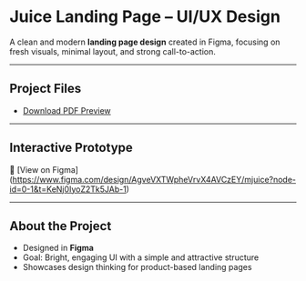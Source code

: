 # Juice Landing Page – UI/UX Design

A clean and modern **landing page design** created in Figma, focusing on fresh visuals, minimal layout, and strong call-to-action.

---

## Project Files
- [Download PDF Preview](https://github.com/Arsen1233/Juice_-landing_Page_UI-Ux/commit/b67c05bcb475ec92f865acd585967ad4f42b4aa8)

---

## Interactive Prototype
🔗 [View on Figma] (https://www.figma.com/design/AgveVXTWpheVrvX4AVCzEY/mjuice?node-id=0-1&t=KeNj0IyoZ2Tk5JAb-1)

---

## About the Project
- Designed in **Figma**
- Goal: Bright, engaging UI with a simple and attractive structure
- Showcases design thinking for product-based landing pages
